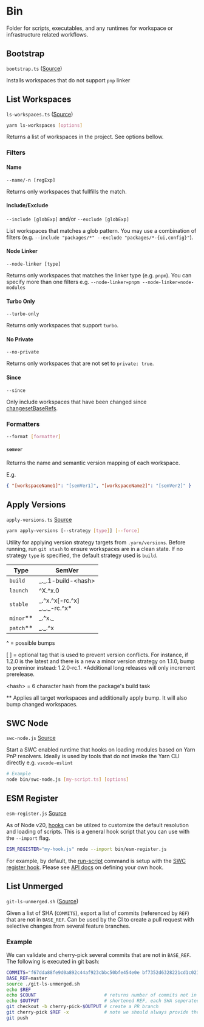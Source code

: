 # Bin

Folder for scripts, executables, and any runtimes for workspace or infrastructure related workflows.

## Bootstrap

`bootstrap.ts` ([Source](bootstrap.ts))

Installs workspaces that do not support `pnp` linker

## List Workspaces

`ls-workspaces.ts` ([Source](ls-workspaces.ts))

```sh
yarn ls-workspaces [options]
```

Returns a list of workspaces in the project. See options bellow.

### Filters

#### Name

`--name/-n [regExp]`

Returns only workspaces that fullfills the match.

#### Include/Exclude

`--include [globExp]` and/or `--exclude [globExp]`

List workspaces that matches a glob pattern. You may use a combination of filters (e.g. `--include "packages/*" --exclude "packages/*-{ui,config}"`).

#### Node Linker

`--node-linker [type]`

Returns only workspaces that matches the linker type (e.g. `pnpm`). You can specify more than one filters e.g. `--node-linker=pnpm --node-linker=node-modules`

#### Turbo Only

`--turbo-only`

Returns only workspaces that support `turbo`.

#### No Private

`--no-private`

Returns only workspaces that are not set to `private: true`.

#### Since

`--since`

Only include workspaces that have been changed since [changesetBaseRefs](https://yarnpkg.com/configuration/yarnrc#changesetBaseRefs).

### Formatters

```sh
--format [formatter]
```

#### `semver`

Returns the name and semantic version mapping of each workspace.

E.g.

```json
{ "[workspaceName1]": "[semVer1]", "[workspaceName2]": "[semVer2]" }
```

## Apply Versions

`apply-versions.ts` [Source](apply-versions.ts)

```sh
yarn apply-versions [--strategy [type]] [--force]
```

Utility for applying version strategy targets from `.yarn/versions`. Before running, run `git stash` to ensure workspaces are in a clean state. If no strategy `type` is specified, the default strategy used is `build`.

| Type        | SemVer                                 |
| ----------- | -------------------------------------- |
| `build`     | \_.\_.1-build-\<hash\>                 |
| `launch`    | ^X.^x.0                                |
| `stable`    | \_.^x.^x[-rc.^x] <br> \_.\_.\_-rc.^x\* |
| `minor`\*\* | \_.^x.\_                               |
| `patch`\*\* | \_.\_.^x                               |

^ = possible bumps

[ ] = optional tag that is used to prevent version conflicts. For instance, if 1.2.0 is the latest and there is a new a minor version strategy on 1.1.0, bump to preminor instead: 1.2.0-rc.1. \*Additional long releases will only increment prerelease.

\<hash\> = 6 character hash from the package's build task

\*\* Applies all target workspaces and additionally apply bump. It will also bump changed workspaces.

## SWC Node

`swc-node.js` [Source](swc-node.js)

Start a SWC enabled runtime that hooks on loading modules based on Yarn PnP resolvers. Ideally is used by tools that do not invoke the Yarn CLI directly e.g. `vscode-eslint`

```sh
# Example
node bin/swc-node.js [my-script.ts] [options]
```

## ESM Register

`esm-register.js` [Source](esm-register.js)

As of Node v20, [hooks](https://nodejs.org/docs/latest-v20.x/api/module.html#customization-hooks) can be utilzed to customize the default resolution and loading of scripts. This is a general hook script that you can use with the `--import` flag.

```sh
ESM_REGISTER="my-hook.js" node --import bin/esm-register.js
```

For example, by default, the [run-script](../DEVELOPMENT.md#main-project) command is setup with the [SWC register hook](../package.json#L13). Please see [API docs](https://nodejs.org/docs/latest-v20.x/api/module.html#customization-hooks) on defining your own hook.

## List Unmerged

`git-ls-unmerged.sh` ([Source](git-ls-unmerged.sh))

Given a list of SHA (`COMMITS`), export a list of commits (referenced by `REF`) that are not in `BASE_REF`. Can be used by the CI to create a pull request with selective changes from several feature branches.

### Example

We can validate and cherry-pick several commits that are not in `BASE_REF`. The following is executed in git bash:

```sh
COMMITS="f67dda88fe9d0a892c44af923cbbc50bfe454e0e bf7352d6328221cd1c02104c99f57faf5be54c7d" # possible commits
BASE_REF=master                                                                             # if not declared, uses `origin/main`
source ./git-ls-unmerged.sh
echo $REF
echo $COUNT                         # returns number of commits not in BASE_REF
echo $OUTPUT                        # shortened REF, each SHA seperated by '-'
git checkout -b cherry-pick-$OUTPUT # create a PR branch
git cherry-pick $REF -x             # note we should always provide the original SHA in the commit message. The 'x' arg will handle this.
git push
```
